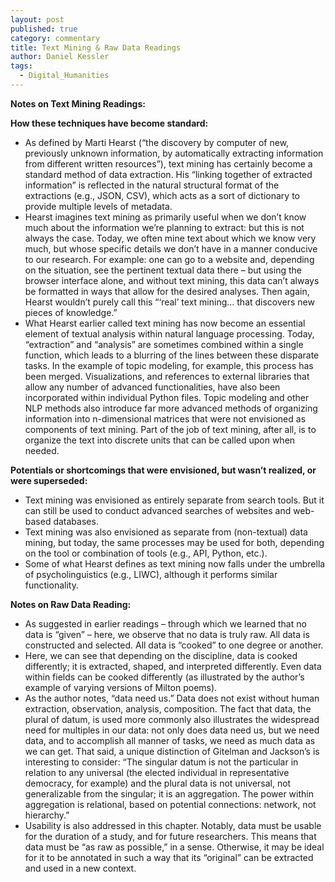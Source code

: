 ```yaml
---
layout: post
published: true
category: commentary
title: Text Mining & Raw Data Readings
author: Daniel Kessler
tags:
  - Digital_Humanities
---
```

**Notes on Text Mining Readings:**

**How these techniques have become standard:**
- As defined by Marti Hearst (“the discovery by computer of new, previously unknown information, by automatically extracting information from different written resources”), text mining has certainly become a standard method of data extraction. His “linking together of extracted information” is reflected in the natural structural format of the extractions (e.g., JSON, CSV), which acts as a sort of dictionary to provide multiple levels of metadata. 
- Hearst imagines text mining as primarily useful when we don’t know much about the information we’re planning to extract: but this is not always the case. Today, we often mine text about which we know very much, but whose specific details we don’t have in a manner conducive to our research. For example: one can go to a website and, depending on the situation, see the pertinent textual data there – but using the browser interface alone, and without text mining, this data can’t always be formatted in ways that allow for the desired analyses. Then again, Hearst wouldn’t purely call this “‘real’ text mining… that discovers new pieces of knowledge.”
- What Hearst earlier called text mining has now become an essential element of textual analysis within natural language processing. Today, “extraction” and “analysis” are sometimes combined within a single function, which leads to a blurring of the lines between these disparate tasks. In the example of topic modeling, for example, this process has been merged. Visualizations, and references to external libraries that allow any number of advanced functionalities, have also been incorporated within individual Python files. Topic modeling and other NLP methods also introduce far more advanced methods of organizing information into n-dimensional matrices that were not envisioned as components of text mining. Part of the job of text mining, after all, is to organize the text into discrete units that can be called upon when needed.


**Potentials or shortcomings that were envisioned, but wasn’t realized, or were superseded:**
- Text mining was envisioned as entirely separate from search tools. But it can still be used to conduct advanced searches of websites and web-based databases.
- Text mining was also envisioned as separate from (non-textual) data mining, but today, the same processes may be used for both, depending on the tool or combination of tools (e.g., API, Python, etc.). 
- Some of what Hearst defines as text mining now falls under the umbrella of psycholinguistics (e.g., LIWC), although it performs similar functionality.


**Notes on Raw Data Reading:**
- As suggested in earlier readings – through which we learned that no data is “given” – here, we observe that no data is truly raw. All data is constructed and selected. All data is “cooked” to one degree or another.
- Here, we can see that depending on the discipline, data is cooked differently; it is extracted, shaped, and interpreted differently. Even data within fields can be cooked differently (as illustrated by the author’s example of varying versions of Milton poems). 
- As the author notes, “data need us.” Data does not exist without human extraction, observation, analysis, composition. The fact that data, the plural of datum, is used more commonly also illustrates the widespread need for multiples in our data: not only does data need us, but we need data, and to accomplish all manner of tasks, we need as much data as we can get. That said, a unique distinction of Gitelman and Jackson’s is interesting to consider: “The singular datum is not the particular in relation to any universal (the elected individual in representative democracy, for example) and the plural data is not universal, not generalizable from the singular; it is an aggregation. The power within aggregation is relational, based on potential connections: network, not hierarchy.”
- Usability is also addressed in this chapter. Notably, data must be usable for the duration of a study, and for future researchers. This means that data must be “as raw as possible,” in a sense. Otherwise, it may be ideal for it to be annotated in such a way that its “original” can be extracted and used in a new context.
